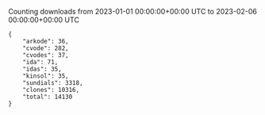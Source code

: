 
Counting downloads from 2023-01-01 00:00:00+00:00 UTC to 2023-02-06 00:00:00+00:00 UTC

```
{
    "arkode": 36,
    "cvode": 282,
    "cvodes": 37,
    "ida": 71,
    "idas": 35,
    "kinsol": 35,
    "sundials": 3318,
    "clones": 10316,
    "total": 14130
}
```
